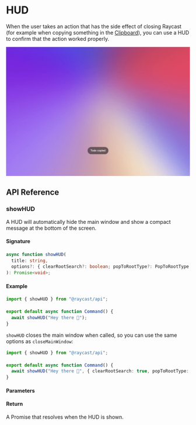# HUD

When the user takes an action that has the side effect of closing Raycast (for example when copying something in the [Clipboard](../clipboard.md)), you can use a HUD to confirm that the action worked properly.

![](../../.gitbook/assets/hud.webp)

## API Reference

### showHUD

A HUD will automatically hide the main window and show a compact message at the bottom of the screen.

#### Signature

```typescript
async function showHUD(
  title: string,
  options?: { clearRootSearch?: boolean; popToRootType?: PopToRootType }
): Promise<void>;
```

#### Example

```typescript
import { showHUD } from "@raycast/api";

export default async function Command() {
  await showHUD("Hey there 👋");
}
```

`showHUD` closes the main window when called, so you can use the same options as `closeMainWindow`:

```typescript
import { showHUD } from "@raycast/api";

export default async function Command() {
  await showHUD("Hey there 👋", { clearRootSearch: true, popToRootType: PopToRootType.Immediate });
}
```

#### Parameters

<FunctionParametersTableFromJSDoc name="showHUD" />

#### Return

A Promise that resolves when the HUD is shown.
